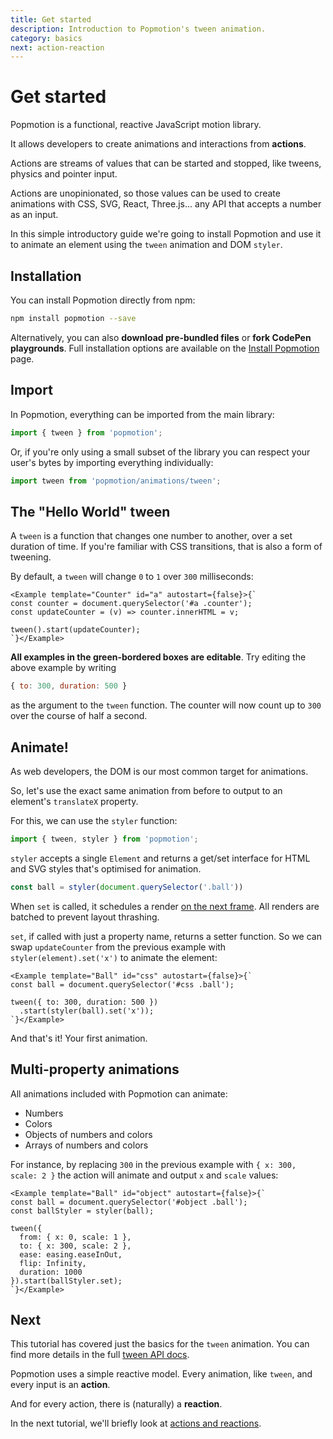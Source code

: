 ```yaml
---
title: Get started
description: Introduction to Popmotion's tween animation.
category: basics
next: action-reaction
---
```


# Get started

Popmotion is a functional, reactive JavaScript motion library.

It allows developers to create animations and interactions from **actions**.

Actions are streams of values that can be started and stopped, like tweens, physics and pointer input.

Actions are unopinionated, so those values can be used to create animations with CSS, SVG, React, Three.js... any API that accepts a number as an input.

In this simple introductory guide we're going to install Popmotion and use it to animate an element using the `tween` animation and DOM `styler`.

## Installation

You can install Popmotion directly from npm:

```bash
npm install popmotion --save
```

Alternatively, you can also **download pre-bundled files** or **fork CodePen playgrounds**. Full installation options are available on the [Install Popmotion](/learn/install) page.

## Import

In Popmotion, everything can be imported from the main library:

```javascript
import { tween } from 'popmotion';
```

Or, if you're only using a small subset of the library you can respect your user's bytes by importing everything individually:

```javascript
import tween from 'popmotion/animations/tween';
```

## The "Hello World" tween

A `tween` is a function that changes one number to another, over a set duration of time. If you're familiar with CSS transitions, that is also a form of tweening.

By default, a `tween` will change `0` to `1` over `300` milliseconds:

```marksy
<Example template="Counter" id="a" autostart={false}>{`
const counter = document.querySelector('#a .counter');
const updateCounter = (v) => counter.innerHTML = v;

tween().start(updateCounter);
`}</Example>
```

**All examples in the green-bordered boxes are editable**. Try editing the above example by writing

```javascript
{ to: 300, duration: 500 }
```

as the argument to the `tween` function. The counter will now count up to `300` over the course of half a second.

## Animate!

As web developers, the DOM is our most common target for animations.

So, let's use the exact same animation from before to output to an element's `translateX` property.

For this, we can use the `styler` function:

```javascript
import { tween, styler } from 'popmotion';
```

`styler` accepts a single `Element` and returns a get/set interface for HTML and SVG styles that's optimised for animation.

```javascript
const ball = styler(document.querySelector('.ball'))
```

When `set` is called, it schedules a render [on the next frame](/api/framesync). All renders are batched to prevent layout thrashing.

`set`, if called with just a property name, returns a setter function. So we can swap `updateCounter` from the previous example with `styler(element).set('x')` to animate the element:

```marksy
<Example template="Ball" id="css" autostart={false}>{`
const ball = document.querySelector('#css .ball');

tween({ to: 300, duration: 500 })
  .start(styler(ball).set('x'));
`}</Example>
```

And that's it! Your first animation. 

## Multi-property animations

All animations included with Popmotion can animate:

- Numbers
- Colors
- Objects of numbers and colors
- Arrays of numbers and colors

For instance, by replacing `300` in the previous example with `{ x: 300, scale: 2 }` the action will animate and output `x` and `scale` values:

```marksy
<Example template="Ball" id="object" autostart={false}>{`
const ball = document.querySelector('#object .ball');
const ballStyler = styler(ball);

tween({
  from: { x: 0, scale: 1 },
  to: { x: 300, scale: 2 },
  ease: easing.easeInOut,
  flip: Infinity,
  duration: 1000
}).start(ballStyler.set);
`}</Example>
```

## Next

This tutorial has covered just the basics for the `tween` animation. You can find more details in the full [tween API docs](/api/tween).

Popmotion uses a simple reactive model. Every animation, like `tween`, and every input is an **action**.

And for every action, there is (naturally) a **reaction**.

In the next tutorial, we'll briefly look at [actions and reactions](/learn/action-reaction).
